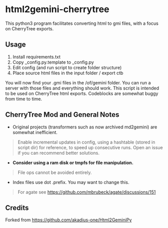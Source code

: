 # html2gemini-cherrytree

This python3 program facilitates converting html to gmi files, with a focus on CherryTree exports.

## Usage

1. Install requirements.txt
2. Copy _config.py.template to _config.py
3. Edit config (and run script to create folder structure)
4. Place source html files in the input folder / export ctb

You will now find your .gmi files in the /of/gemini folder. You can run a server with those files and everything should work. This script is intended to be used on CherryTree html exports. Codeblocks are somewhat buggy from time to time.


## CherryTree Mod and General Notes

* Original projects (transformers such as now archived md2gemini) are somewhat inefficient.
> Enable incremental updates in config, using a hashtable (stored in script dir) for reference, to speed up consecutive runs.
> Open an issue if you can recommend better solutions.
* **Consider using a ram disk or tmpfs for file manipulation.**
> File ops cannot be avoided entirely.
* Index files use dot .prefix. You may want to change this.
> For agate see https://github.com/mbrubeck/agate/discussions/151


## Credits

Forked from https://github.com/akadius-one/Html2GeminiPy
